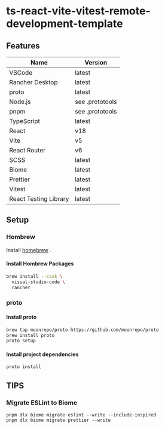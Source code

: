 # ts-react-vite-vitest-remote-development-template

## Features

| Name                  | Version         |
| --------------------- | --------------- |
| VSCode                | latest          |
| Rancher Desktop       | latest          |
| proto                 | latest          |
| Node.js               | see .prototools |
| pnpm                  | see .prototools |
| TypeScript            | latest          |
| React                 | v18             |
| Vite                  | v5              |
| React Router          | v6              |
| SCSS                  | latest          |
| Biome                 | latest          |
| Prettier              | latest          |
| Vitest                | latest          |
| React Testing Library | latest          |

## Setup

### Hombrew

Install [homebrew](https://brew.sh/) .

#### Install Hombrew Packages

```sh
brew install --cask \
  visual-studio-code \
  rancher
```

### proto

#### Install proto

```sh
brew tap moonrepo/proto https://github.com/moonrepo/proto
brew install proto
proto setup
```

#### Install project dependencies

```sh
proto install
```

## TIPS

### Migrate ESLint to Biome

```shell
pnpm dlx biome migrate eslint --write --include-inspired
pnpm dlx biome migrate prettier --write
```
